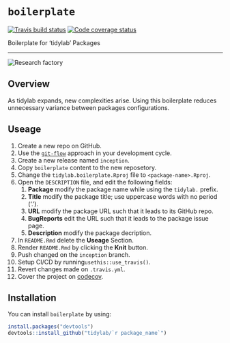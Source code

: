 
# `boilerplate`

<!-- badges: start -->

[![Travis build
status](https://travis-ci.org/tidylab/boilerplate.svg?branch=master)](https://travis-ci.org/tidylab/boilerplate)
[![Code coverage
status](https://codecov.io/gh/tidylab/boilerplate/branch/master/graph/badge.svg)](https://codecov.io/github/tidylab/boilerplate?branch=master)
<!-- badges: end -->

Boilerplate for ‘tidylab’ Packages

-----

![Research factory](https://i.imgur.com/RLEQkhe.png)

<!-- Package Description -->

## Overview

As tidylab expands, new complexities arise. Using this boilerplate
reduces unnecessary variance between packages configurations.

<!--- Only relevant for the tidylab.boilerplate package -->

## Useage

1.  Create a new repo on GitHub.
2.  Use the
    [`git-flow`](https://blog.sourcetreeapp.com/2012/08/01/smart-branching-with-sourcetree-and-git-flow/)
    approach in your development cycle.
3.  Create a new release named `inception`.
4.  Copy `boilerplate` content to the new reposetory.
5.  Change the `tidylab.boilerplate.Rproj` file to
    `<package-name>.Rproj`.
6.  Open the `DESCRIPTION` file, and edit the following fields:
    1.  **Package** modify the package name while using the `tidylab.`
        prefix.
    2.  **Title** modify the package title; use uppercase words with no
        period (‘.’).
    3.  **URL** modify the package URL such that it leads to its GitHub
        repo.
    4.  **BugReports** edit the URL such that it leads to the package
        issue page.
    5.  **Description** modify the package decription.
7.  In `README.Rmd` delete the **Useage** Section.
8.  Render `README.Rmd` by clicking the **Knit** button.
9.  Push changed on the `inception` branch.
10. Setup CI/CD by running`usethis::use_travis()`.
11. Revert changes made on `.travis.yml`.
12. Cover the project on [codecov](https://codecov.io/github/tidylab).

## Installation

You can install `boilerplate` by using:

``` r
install.packages("devtools")
devtools::install_github("tidylab/`r package_name`")
```
